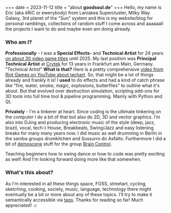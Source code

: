 +++
date = 2023-11-12
title = "about <b>goodsoul.de</b>"
+++
Hello, my name is Eric (aka ëRiC or ewerybody) from Laniakea Supercluster, Milky Way Galaxy, 3rd planet of the "Sun" system and this is my website/blog for personal ramblings, collections of random stuff I come across and aaaaaall the projects I want to do and maybe even am doing already.

### Who am I?

**Professionally** - I was a **Special Effects-** and **Technical Artist** for 24 years [on about 30 video game titles](https://www.mobygames.com/person/126735/eric-werner/credits/) until 2025. My last position was **Principal Technical Artist** at [Crytek](https://crytek.com) for 13 years in Frankfurt am Main, Germany.\
"Technical Artist" **What is that?** Here is a pretty comprehensive [video from Riot Games on YouTube about techart](https://youtu.be/kr7XYXMM7-U). So, that might be a lot of things already and frankly it is! I __used__ to do effects and had a kind of catch phrase like "fire, water, smoke, magic, explosions, butterflies" to outline what it's about. But that evolved over destruction simulation, scripting add-ons for 3D tools into full time tool & pipeline programming. Mainly with Python and Qt.

**Privately** - I'm a tinkerer at heart. Since coding is the ultimate tinkering on the computer I do a bit of that but also do 2D, 3D and vector graphics. I’m also into DJing and producing electronic music of the style (deep, jazz, brazil, vocal, tech-) House, Breakbeats, Swing/Jazz and easy listening breaks for many many years now. I did music as well drumming in Berlin in the samba groups drumkitchen and Sussurro do Asfalto. Furthermore I did a bit of [demoscene](https://en.wikipedia.org/wiki/Demoscene) stuff for the group [Brain Control](https://braincontrol.org).

Teaching beginners how to swing dance or how to code was pretty exciting as well! And I'm looking forward doing more like that somewhen.

### What's this about?

As I'm interested in all these things space, FOSS, streetart, cycling, sketching, cooking, society, music, language, technology there might eventually be a bit or more about any of these topics. I'll try to make it semantically accessible via [tags](/tags). Thanks for reading so far! Much appreciated! ☺️